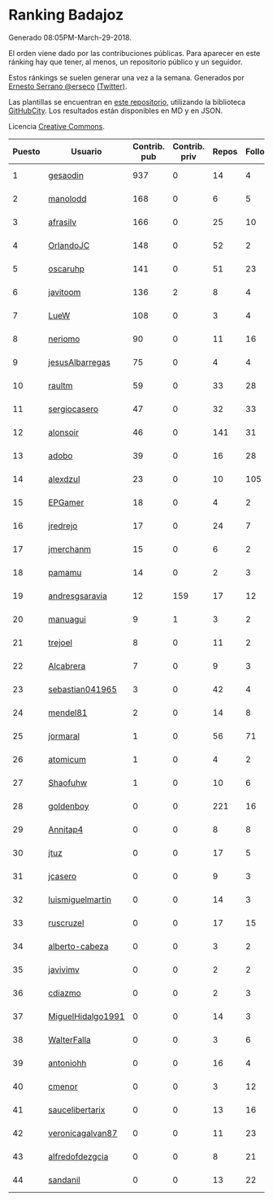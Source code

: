 # Ranking Badajoz

Generado 08:05PM-March-29-2018.

El orden viene dado por las contribuciones públicas. Para aparecer en este ránking hay que tener, al menos, un repositorio público y un seguidor.

Estos ránkings se suelen generar una vez a la semana. Generados por [Ernesto Serrano @erseco](https://github.com/erseco/) [(Twitter)](https://twitter.com/erseco).

Las plantillas se encuentran en [este repositorio](https://github.com/iblancasa/GH-Spanish-Ranking), utilizando la biblioteca [GitHubCity](https://github.com/iblancasa/GitHubCity). Los resultados están disponibles en MD y en JSON.

Licencia [Creative Commons](https://creativecommons.org/licenses/by/4.0/).

| Puesto   |  Usuario  | Contrib. pub | Contrib. priv |Repos| Followers | Desde |  Avatar  |
|----------|-----------|--------------|---------------|-----|-----------|-------|----------|
|1|[gesaodin](https://github.com/gesaodin)|937|0|14|4|2015-03-13|![gesaodin](https://avatars2.githubusercontent.com/u/11463651)|
|2|[manolodd](https://github.com/manolodd)|168|0|6|5|2013-08-08|![manolodd](https://avatars1.githubusercontent.com/u/5189679)|
|3|[afrasilv](https://github.com/afrasilv)|166|0|25|10|2014-10-15|![afrasilv](https://avatars2.githubusercontent.com/u/9256924)|
|4|[OrlandoJC](https://github.com/OrlandoJC)|148|0|52|2|2016-04-15|![OrlandoJC](https://avatars1.githubusercontent.com/u/18491737)|
|5|[oscaruhp](https://github.com/oscaruhp)|141|0|51|23|2011-06-18|![oscaruhp](https://avatars0.githubusercontent.com/u/859116)|
|6|[javitoom](https://github.com/javitoom)|136|2|8|4|2015-09-16|![javitoom](https://avatars2.githubusercontent.com/u/14310769)|
|7|[LueW](https://github.com/LueW)|108|0|3|4|2016-07-06|![LueW](https://avatars0.githubusercontent.com/u/20323507)|
|8|[neriomo](https://github.com/neriomo)|90|0|11|16|2015-01-17|![neriomo](https://avatars1.githubusercontent.com/u/10569358)|
|9|[jesusAlbarregas](https://github.com/jesusAlbarregas)|75|0|4|4|2015-11-05|![jesusAlbarregas](https://avatars3.githubusercontent.com/u/15678914)|
|10|[raultm](https://github.com/raultm)|59|0|33|28|2011-03-09|![raultm](https://avatars3.githubusercontent.com/u/659494)|
|11|[sergiocasero](https://github.com/sergiocasero)|47|0|32|33|2015-02-03|![sergiocasero](https://avatars1.githubusercontent.com/u/10833202)|
|12|[alonsoir](https://github.com/alonsoir)|46|0|141|31|2012-09-23|![alonsoir](https://avatars1.githubusercontent.com/u/2405946)|
|13|[adobo](https://github.com/adobo)|39|0|16|28|2011-05-09|![adobo](https://avatars1.githubusercontent.com/u/776565)|
|14|[alexdzul](https://github.com/alexdzul)|23|0|10|105|2012-06-29|![alexdzul](https://avatars2.githubusercontent.com/u/1907359)|
|15|[EPGamer](https://github.com/EPGamer)|18|0|4|2|2017-10-04|![EPGamer](https://avatars0.githubusercontent.com/u/32526164)|
|16|[jredrejo](https://github.com/jredrejo)|17|0|24|7|2011-08-27|![jredrejo](https://avatars2.githubusercontent.com/u/1008178)|
|17|[jmerchanm](https://github.com/jmerchanm)|15|0|6|2|2016-01-10|![jmerchanm](https://avatars2.githubusercontent.com/u/16636179)|
|18|[pamamu](https://github.com/pamamu)|14|0|2|3|2014-11-19|![pamamu](https://avatars0.githubusercontent.com/u/9834603)|
|19|[andresgsaravia](https://github.com/andresgsaravia)|12|159|17|12|2011-06-13|![andresgsaravia](https://avatars1.githubusercontent.com/u/847815)|
|20|[manuagui](https://github.com/manuagui)|9|1|3|2|2013-05-09|![manuagui](https://avatars0.githubusercontent.com/u/4390275)|
|21|[trejoel](https://github.com/trejoel)|8|0|11|2|2014-12-05|![trejoel](https://avatars2.githubusercontent.com/u/10090873)|
|22|[Alcabrera](https://github.com/Alcabrera)|7|0|9|3|2017-02-23|![Alcabrera](https://avatars0.githubusercontent.com/u/25983224)|
|23|[sebastian041965](https://github.com/sebastian041965)|3|0|42|4|2013-10-07|![sebastian041965](https://avatars1.githubusercontent.com/u/5628346)|
|24|[mendel81](https://github.com/mendel81)|2|0|14|8|2012-07-18|![mendel81](https://avatars3.githubusercontent.com/u/1996771)|
|25|[jormaral](https://github.com/jormaral)|1|0|56|71|2011-06-03|![jormaral](https://avatars1.githubusercontent.com/u/827073)|
|26|[atomicum](https://github.com/atomicum)|1|0|4|2|2014-01-13|![atomicum](https://avatars1.githubusercontent.com/u/6386399)|
|27|[Shaofuhw](https://github.com/Shaofuhw)|1|0|10|6|2015-12-11|![Shaofuhw](https://avatars3.githubusercontent.com/u/16259768)|
|28|[goldenboy](https://github.com/goldenboy)|0|0|221|16|2009-05-27|![goldenboy](https://avatars0.githubusercontent.com/u/89311)|
|29|[Annitap4](https://github.com/Annitap4)|0|0|8|8|2010-08-30|![Annitap4](https://avatars1.githubusercontent.com/u/381260)|
|30|[jtuz](https://github.com/jtuz)|0|0|17|5|2011-12-01|![jtuz](https://avatars2.githubusercontent.com/u/1232719)|
|31|[jcasero](https://github.com/jcasero)|0|0|9|3|2012-05-06|![jcasero](https://avatars3.githubusercontent.com/u/1710851)|
|32|[luismiguelmartin](https://github.com/luismiguelmartin)|0|0|14|3|2012-07-07|![luismiguelmartin](https://avatars1.githubusercontent.com/u/1935342)|
|33|[ruscruzel](https://github.com/ruscruzel)|0|0|17|15|2013-07-09|![ruscruzel](https://avatars3.githubusercontent.com/u/4977448)|
|34|[alberto-cabeza](https://github.com/alberto-cabeza)|0|0|3|2|2013-12-19|![alberto-cabeza](https://avatars2.githubusercontent.com/u/6225528)|
|35|[javivimv](https://github.com/javivimv)|0|0|2|2|2014-02-17|![javivimv](https://avatars2.githubusercontent.com/u/6708850)|
|36|[cdiazmo](https://github.com/cdiazmo)|0|0|2|3|2014-09-23|![cdiazmo](https://avatars0.githubusercontent.com/u/8872502)|
|37|[MiguelHidalgo1991](https://github.com/MiguelHidalgo1991)|0|0|14|3|2015-02-03|![MiguelHidalgo1991](https://avatars2.githubusercontent.com/u/10829078)|
|38|[WalterFalla](https://github.com/WalterFalla)|0|0|3|6|2015-02-10|![WalterFalla](https://avatars3.githubusercontent.com/u/10943040)|
|39|[antoniohh](https://github.com/antoniohh)|0|0|16|4|2016-02-03|![antoniohh](https://avatars1.githubusercontent.com/u/17055656)|
|40|[cmenor](https://github.com/cmenor)|0|0|3|12|2016-10-07|![cmenor](https://avatars3.githubusercontent.com/u/22678047)|
|41|[saucelibertarix](https://github.com/saucelibertarix)|0|0|13|16|2016-10-07|![saucelibertarix](https://avatars1.githubusercontent.com/u/22678042)|
|42|[veronicagalvan87](https://github.com/veronicagalvan87)|0|0|11|23|2016-10-07|![veronicagalvan87](https://avatars0.githubusercontent.com/u/22678056)|
|43|[alfredofdezgcia](https://github.com/alfredofdezgcia)|0|0|8|21|2016-11-08|![alfredofdezgcia](https://avatars2.githubusercontent.com/u/23337512)|
|44|[sandanil](https://github.com/sandanil)|0|0|13|22|2016-10-07|![sandanil](https://avatars1.githubusercontent.com/u/22678110)|
